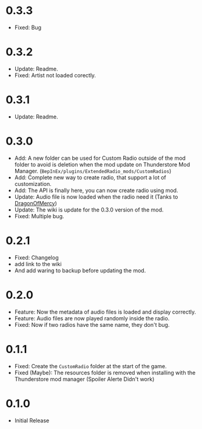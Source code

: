 # 0.3.3
- Fixed: Bug

# 0.3.2
- Update: Readme.
- Fixed: Artist not loaded corectly.

# 0.3.1
- Update: Readme.

# 0.3.0
- Add: A new folder can be used for Custom Radio outside of the mod folder to avoid is deletion when the mod update on Thunderstore Mod Manager. (`BepInEx/plugins/ExtendedRadio_mods/CustomRadios`)
- Add: Complete new way to create radio, that support a lot of customization.
- Add: The API is finally here, you can now create radio using mod.
- Update: Audio file is now loaded when the radio need it (Tanks to [DragonOfMercy](https://github.com/dragonofmercy))
- Update: The wiki is update for the 0.3.0 version of the mod.
- Fixed: Multiple bug.

# 0.2.1
- Fixed: Changelog
- add link to the wiki
- And add waring to backup before updating the mod.

# 0.2.0
- Feature: Now the metadata of audio files is loaded and display correctly.
- Feature: Audio files are now played randomly inside the radio.
- Fixed: Now if two radios have the same name, they don't bug.

# 0.1.1
- Fixed: Create the `CustomRadio` folder at the start of the game.
- Fixed (Maybe): The resources folder is removed when installing with the Thunderstore mod manager (Spoiler Alerte Didn't work)

# 0.1.0
- Initial Release